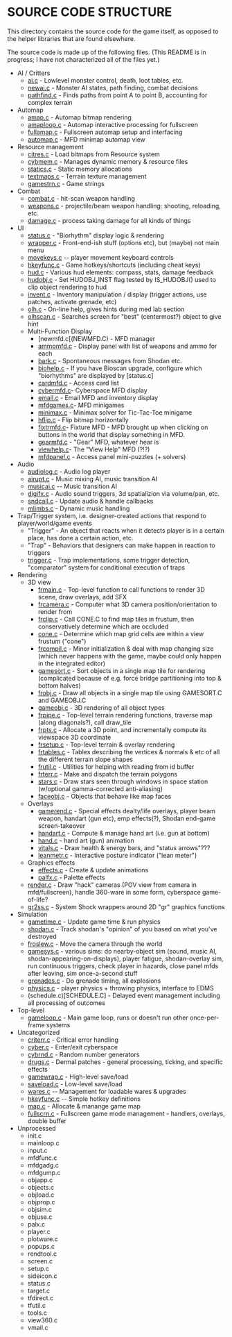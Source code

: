 SOURCE CODE STRUCTURE
=====================

This directory contains the source code for the game itself, as opposed to the helper libraries that are found elsewhere.

The source code is made up of the following files. (This README is in progress; I have not characterized all of the files yet.)

* AI / Critters
  * [ai.c](AI.C)              - Lowlevel monster control, death, loot tables, etc.
  * [newai.c](NEWAI.C)        - Monster AI states, path finding, combat decisions
  * [pathfind.c](PATHFIND.C)  - Finds paths from point A to point B, accounting for complex terrain
* Automap
  * [amap.c](AMAP.C)          - Automap bitmap rendering
  * [amaploop.c](AMAPLOOP.C)  - Automap interactive processing for fullscreen
  * [fullamap.c](FULLAMAP.C)  - Fullscreen automap setup and interfacing
  * [automap.c](AUTOMAP.C)    - MFD minimap automap view
* Resource management
  * [citres.c](CITRES.C)      - Load bitmaps from Resource system
  * [cybmem.c](CYBMEM.C)      - Manages dynamic memory & resource files
  * [statics.c](STATICS.C)    - Static memory allocations
  * [textmaps.c](TEXTMAPS.C)  - Terrain texture management
  * [gamestrn.c](GAMESTRN.C)  - Game strings
* Combat
  * [combat.c](COMBAT.C)      - hit-scan weapon handling
  * [weapons.c](WEAPONS.C)    - projectile/beam weapon handling: shooting, reloading, etc.
  * [damage.c](DAMAGE.C)      - process taking damage for all kinds of things
* UI
  * [status.c](STATUS.C)      - "Biorhythm" display logic & rendering
  * [wrapper.c](WRAPPER.C)    - Front-end-ish stuff (options etc), but (maybe) not main menu
  * [movekeys.c](MOVEKEYS.C)  -- player movement keyboard controls
  * [hkeyfunc.c](HKEYFUNC.C)  - Game hotkeys/shortcuts (including cheat keys)
  * [hud.c](HUD.C)            - Various hud elements: compass, stats, damage feedback
  * [hudobj.c](HUDOBJ.C)      - Set HUDOBJ_INST flag tested by IS_HUDOBJ() used to clip object rendering to hud
  * [invent.c](INVENT.C)      - Inventory manipulation / display (trigger actions, use patches, activate grenade, etc)
  * [olh.c](OLH.C)            - On-line help, gives hints during med lab section
  * [olhscan.c](OLHSCAN.C)    - Searches screen for "best" (centermost?) object to give hint
  * Multi-Function Display
    * [newmfd.c[(NEWMFD.C)      - MFD manager
    * [ammomfd.c](AMMOMFD.C)  - Display panel with list of weapons and ammo for each
    * [bark.c](BARK.C)        - Spontaneous messages from Shodan etc.
    * [biohelp.c](BIOHELP.C)  - If you have Bioscan upgrade, configure which "biorhythms" are displayed by [status.c]
    * [cardmfd.c](CARDMFD.C)  - Access card list
    * [cybermfd.c](CYBERMFD.C)- Cyberspace MFD display
    * [email.c](EMAIL.C)      - Email MFD and inventory display
    * [mfdgames.c](MFDGAMES.C)- MFD minigames
    * [minimax.c](MINIMAX.C)  - Minimax solver for Tic-Tac-Toe minigame
    * [hflip.c](HFLIP.C)      - Flip bitmap horizontally
    * [fixtrmfd.c](FIXTRMFD.C)- Fixture MFD - MFD brought up when clicking on buttons in the world that display something in MFD.
    * [gearmfd.c](GEARMFD.C)  - "Gear" MFD, whatever hear is
    * [viewhelp.c](VIEWHELP.C)- The "View Help" MFD (?!?)
    * [mfdpanel.c](MFDPANEL.C)  - Access panel mini-puzzles (+ solvers)
* Audio
  * [audiolog.c](AUDIOLOG.C)  - Audio log player
  * [airupt.c](AIRUPT.C)      - Music mixing AI, music transition AI
  * [musicai.c](MUSICAI.C)    -- Music transition AI
  * [digifx.c](DIGIFX.C)      - Audio sound triggers, 3d spatializion via volume/pan, etc.
  * [sndcall.c](SNDCALL.C)    - Update audio & handle callbacks
  * [mlimbs.c](MLIMBS.C)      - Dynamic music handling
* Trap/Trigger system, i.e. designer-created actions that respond to player/world/game events
  * "Trigger"   - An object that reacts when it detects player is in a certain place, has done a certain action, etc.
  * "Trap"      - Behaviors that designers can make happen in reaction to triggers
  * [trigger.c](TRIGGER.C)    - Trap implementations, some trigger detection, "comparator" system for conditional execution of traps
* Rendering
  * 3D view
    * [frmain.c](FRMAIN.C)      - Top-level function to call functions to render 3D scene, draw overlays, add SFX
    * [frcamera.c](FRCAMERA.C)  - Computer what 3D camera position/orientation to render from
    * [frclip.c](FRCLIP.C)      - Call CONE.C to find map tiles in frustum, then conservatively determine which are occluded
    * [cone.c](CONE.C)          - Determine which map grid cells are within a view frustum ("cone")
    * [frcompil.c](FRCOMPIL.C)  - Minor initialization & deal with map changing size (which never happens with the game, maybe could only happen in the integrated editor)
    * [gamesort.c](GAMESORT.C)  - Sort objects in a single map tile for rendering (complicated because of e.g. force bridge partitioning into top & bottom halves)
    * [frobj.c](FROBJ.C)        - Draw all objects in a single map tile using GAMESORT.C and GAMEOBJ.C
    * [gameobj.c](GAMEOBJ.C)    - 3D rendering of all object types
    * [frpipe.c](FRPIPE.C)      - Top-level terrain rendering functions, traverse map (along diagonals?), call draw_tile
    * [frpts.c](FRPTS.C)        - Allocate a 3D point, and incrementally compute its viewspace 3D coordinate
    * [frsetup.c](FRSETUP.C)    - Top-level terrain & overlay rendering
    * [frtables.c](FRTABLES.C)  - Tables describing the vertices & normals & etc of all the different terrain slope shapes
    * [frutil.c](FRUTIL.C)      - Utilities for helping with reading from id buffer
    * [frterr.c](FRTERR.C)      - Make and dispatch the terrain polygons 
    * [stars.c](STARS.C)        - Draw stars seen through windows in space station (w/optional gamma-corrected anti-aliasing)
    * [faceobj.c](FACEOBJ.C)    - Objects that behave like map faces
  * Overlays 
    * [gamerend.c](GAMEREND.C)  - Special effects dealty/life overlays, player beam weapon, handart (gun etc), emp effects(?), Shodan end-game screen-takeover
    * [handart.c](HANDART.C)    - Compute & manage hand art (i.e. gun at bottom)
    * [hand.c](hand.c)          - hand art (gun) animation
    * [vitals.c](VITALS.C)      - Draw health & energy bars, and "status arrows"???
    * [leanmetr.c](LEANMETR.C)  - Interactive posture indicator ("lean meter")
  * Graphics effects
    * [effects.c](EFFECTS.C)    - Create & update animations
    * [palfx.c](PALFX.C)        - Palette effects
  * [render.c](RENDER.C)      - Draw "hack" cameras (POV view from camera in mfd/fullscreen), handle 360-ware in some form, cyberspace game-of-life?
  * [gr2ss.c](GR2SS.C)        - System Shock wrappers around 2D "gr" graphics functions
* Simulation
  * [gametime.c](GAMETIME.C)  - Update game time & run physics
  * [shodan.c](SHODAN.C)      - Track shodan's "opinion" of you based on what you've destroyed
  * [froslew.c](FROSLEW.C)    - Move the camera through the world
  * [gamesys.c](GAMESYS.C)    - various sims: do nearby-object sim (sound, music AI, shodan-appearing-on-displays), player fatigue, shodan-overlay sim, run continuous triggers, check player in hazards, close panel mfds after leaving, sim once-a-second stuff
  * [grenades.c](GRENADES.C)  - Do grenade timing, all explosions
  * [physics.c](PHYSICS.C)    - player physics + throwing physics, interface to EDMS 
  * (schedule.c)[SCHEDULE.C]  - Delayed event management including all processing of outcomes
* Top-level
  * [gameloop.c](GAMELOOP.C)  - Main game loop, runs or doesn't run other once-per-frame systems
* Uncategorized
  * [criterr.c](CRITERR.C)    - Critical error handling
  * [cyber.c](CYBER.C)        - Enter/exit cyberspace
  * [cybrnd.c](CYBRND.C)      - Random number generators
  * [drugs.c](DRUGS.C)        - Dermal patches - general processing, ticking, and specific effects
  * [gamewrap.c](GAMEWRAP.C)  - High-level save/load
  * [saveload.c](SAVELOAD.C)  - Low-level save/load
  * [wares.c](WARES.C)        -- Management for loadable wares & upgrades
  * [hkeyfunc.c](HKEYFUNC.C)  -- Simple hotkey definitions
  * [map.c](MAP.C)            - Allocate & manange game map
  * [fullscrn.c](FULLSCRN.C)  - Fullscreen game mode management - handlers, overlays, double buffer
* Unprocessed
  * init.c
  * mainloop.c
  * input.c
  * mfdfunc.c
  * mfdgadg.c
  * mfdgump.c
  * objapp.c
  * objects.c
  * objload.c
  * objprop.c
  * objsim.c
  * objuse.c
  * palx.c
  * player.c
  * plotware.c
  * popups.c
  * rendtool.c
  * screen.c
  * setup.c
  * sideicon.c
  * status.c
  * target.c
  * tfdirect.c
  * tfutil.c
  * tools.c
  * view360.c
  * vmail.c
